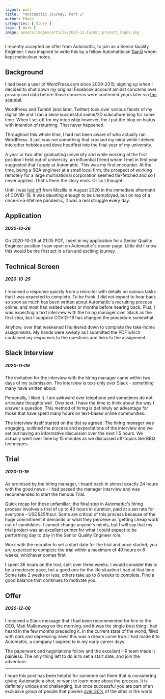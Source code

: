 ```yaml
---
layout: post
title:  "Automattic Journey, Part 1"
author: Edwin
categories: [ Story ]
tags: [ Work ]
image: assets/images/article/2020-12-16/a8c_product_logos.png
---
```


I recently accepted an offer from Automattic, to join as a Senior Quality Engineer. I was inspired to write this by a fellow Automattician [DanQ](https://danq.me/2019/08/30/automattic-00/) whom kept meticulous notes. 

## Background

I had been a user of WordPress.com since 2009-2010, signing up when I decided to shut down my original Facebook account amidst concerns over privacy and data before those concerns were confirmed years later via [the scandal](https://en.wikipedia.org/wiki/Facebook%E2%80%93Cambridge_Analytica_data_scandal).

WordPress and Tumblr (and later, Twitter) took over various facets of my digital life and I ran a semi-successful anime/2D subculture blog for some time. When I set off for my internship however, the I put the blog on hiatus with intention of returning. That never happened.

Throughout this whole time, I had not been aware of who actually ran WordPress. It just was not something that crossed my mind while I delved into other hobbies and dove headfirst into the final year of my university.

A year or two after graduating university and while working at the first position I held out of university, an influential friend whom I met in first year suggested that I apply at Automattic. This was my first encounter. At the time, being a SQA engineer at a small local firm, the prospect of working remotely for a large multinational corporation seemed far-fetched and so I never applied. That's there the story ends. Or so I thought.

Until I was [laid off](https://blog.mozilla.org/blog/2020/08/11/changing-world-changing-mozilla/) from Mozilla in August 2020 in the immediate aftermath of COVID-19. It was daunting enough to be unemployed, but on top of a once-in-a-lifetime pandemic, it was a real struggle every day.

## Application
##### _2020-10-26_

On 2020-10-26 at 21:05 PDT, I sent in my application for a Senior Quality Engineer position I saw open on Automattic's career page. Little did I know this would be the first act in a fun and exciting journey.

## Technical Screen
##### _2020-10-29_

I received a response quickly from a recruiter with details on various tasks that I was expected to complete. To be frank, I did not expect to hear back so soon as much has been written about Automattic's recruiting process online, and most had waited weeks or months before hearing back. Plus, I was expecting a text interview with the hiring manager over Slack as the first step, but I suppose COVID-19 has changed the procedure somewhat.

Anyhow, over that weekened I hunkered down to complete the take-home assignments. My hands were sweaty as I submitted the PDF which contained my responses to the questions and links to the assignment.

## Slack Interview
##### _2020-11-09_

The invitation for the interview with the hiring manager came within two days of my submission. The interview is text-only over Slack - something many have written about.

Personally, I liked it. I am awkward over telephone and sometimes do not articulate thoughts well. Over text, I have the time to think about the way I answer a question. This method of hiring is definitely an advantage for those that have spent many hours on text-based online communities. 

The interview itself started on the dot as agreed. The hiring manager was engaging, outlined the process and expectations of the interview and we set out having an informative discussion over the next 1.5 hours. We actually went over time by 15 minutes as we discussed off-topics like BBQ techniques.

## Trial
##### _2020-11-19_

As promised by the hiring manager, I heard back in almost exactly 24 hours with the good news - I had passed the manager interview and was recommended to start the famous Trial.

Quick recap for those unfamiliar; the final step in Automattic's hiring process involves a trial of up to 40 hours in duration, paid at a set rate for everyone - USD$25/hour. Some are critical of this process because of the huge commitment it demands or what they perceive as 'getting cheap work' out of candidates. I cannot change anyone's minds, but I will say that my trial project was an excellent primer for what I could expect to be performing day to day in the Senior Quality Engineer role.

Work with the recruiter to set a start date for the trial and once started, you are expected to complete the trial within a maximum of 40 hours or 6 weeks, whichever comes first.

I spent 36 hours on the trial, split over three weeks. I would consider this to be a moderate pace, but a good one for the life situation I had at that time. Some take 2 weeks or less, others take up to 6 weeks to complete. Find a good balance that continues to motivate you.

## Offer
##### _2020-12-08_

I received a Slack message that I had been recommended for hire to the CEO, Matt Mullenweg on the morning, and it was the single best thing I had heard in the few months preceding it. In the current state of the world, filled with dark and depressing news this was a dream come true. I had made it to Automattic, a company I aspired to in my early career days.

The paperwork and negotiations follow and the excellent HR team made it painless. The only thing left to do is to set a start date, and join the adventure.

----

I hope this post has been helpful for someone out there that is considering giving Automattic a shot, or want to learn more about the process. It is definitely unique and challenging, but once successful you are part of an exclusive group of people that powers [over 30%](https://torquemag.io/2018/03/wordpress-powers-30-percent-internet/) of the sites in the world.